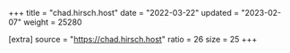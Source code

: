 +++
title = "chad.hirsch.host"
date = "2022-03-22"
updated = "2023-02-07"
weight = 25280

[extra]
source = "https://chad.hirsch.host"
ratio = 26
size = 25
+++
